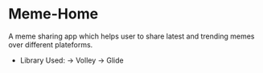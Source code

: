 # Meme-Home

A meme sharing app which helps user to share
latest and trending memes over different plateforms.

* Library Used: 
        -> Volley
        -> Glide


